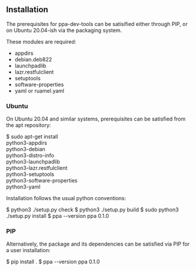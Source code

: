 ## Installation ##

The prerequisites for ppa-dev-tools can be satisified either through
PIP, or on Ubuntu 20.04-ish via the packaging system.

These modules are required:

  * appdirs
  * debian.deb822
  * launchpadlib
  * lazr.restfulclient
  * setuptools
  * software-properties
  * yaml or ruamel.yaml

### Ubuntu ###

On Ubuntu 20.04 and similar systems, prerequisites can be satisfied from
the apt repository:

  $ sudo apt-get install \
      python3-appdirs \
      python3-debian \
      python3-distro-info \
      python3-launchpadlib \
      python3-lazr.restfulclient \
      python3-setuptools \
      python3-software-properties \
      python3-yaml

Installation follows the usual python conventions:

  $ python3 ./setup.py check
  $ python3 ./setup.py build
  $ sudo python3 ./setup.py install
  $ ppa --version
  ppa 0.1.0


### PIP ###

Alternatively, the package and its dependencies can be satisfied via PIP
for a user installation:

  $ pip install .
  $ ppa --version
  ppa 0.1.0

